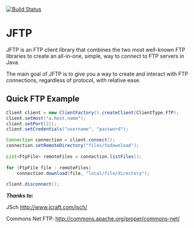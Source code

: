 [![Build Status](https://travis-ci.org/JAGFin1/JFTP.png?branch=master)](https://travis-ci.org/JAGFin1/JFTP)

JFTP
====

JFTP is an FTP client library that combines the two most well-known FTP libraries to create an all-in-one, simple, way to connect to FTP servers in Java. 

The main goal of JFTP is to give you a way to create and interact with FTP connections, regardless of protocol, with relative ease.

Quick FTP Example
-----------------
```java
Client client = new ClientFactory().createClient(ClientType.FTP);
client.setHost("a.host.name");
client.setPort(21);
client.setCredentials("username", "password");

Connection connection = client.connect();
connection.setRemoteDirectory("files/todownload");
  
List<FtpFile> remoteFiles = connection.listFiles();
  
for (FtpFile file : remoteFiles)
    connection.download(file, "local/file/directory");
    
client.disconnect();
```

***Thanks to:***

JSch http://www.jcraft.com/jsch/

Commons Net FTP: http://commons.apache.org/proper/commons-net/
